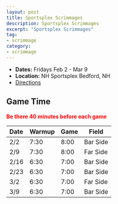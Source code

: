 ```yaml
---
layout: post
title: Sportsplex Scrimmages
description: Sportsplex Scrimmages
excerpt: "Sportsplex Scrimmages"
tag:
- scrimmage
category:
- scrimmage
---
```

* **Dates:** Fridays Feb 2 - Mar 9
* **Location:** NH Sportsplex Bedford, NH
* [Directions](https://seanmerrow.github.io/heatgold/fields/sportsplex)  

## Game Time

<span style="color:red">**Be there 40 minutes before each game**</span>

| Date | Warmup  | Game | Field    |
|:-----|:--------|:-----|----------|
| 2/2  | 7:30 | 8:00 | Bar Side |
| 2/9  | 7:30 | 8:00 | Far Side |
| 2/16 | 6:30 | 7:00 | Bar Side |
| 2/23 | 6:30 | 7:00 | Bar Side |
| 3/2  | 6:30 | 7:00 | Far Side |
| 3/9  | 6:30 | 7:00 | Bar Side |

